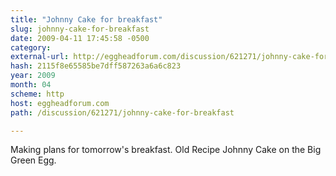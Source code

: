 ```yaml
---
title: "Johnny Cake for breakfast"
slug: johnny-cake-for-breakfast
date: 2009-04-11 17:45:58 -0500
category: 
external-url: http://eggheadforum.com/discussion/621271/johnny-cake-for-breakfast
hash: 2115f8e65585be7dff587263a6a6c823
year: 2009
month: 04
scheme: http
host: eggheadforum.com
path: /discussion/621271/johnny-cake-for-breakfast

---
```


Making plans for tomorrow's breakfast. Old Recipe Johnny Cake on the Big Green Egg.

